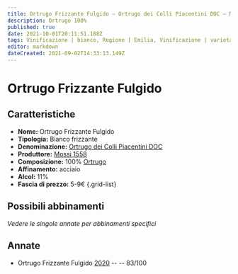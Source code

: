 ```yaml
---
title: Ortrugo Frizzante Fulgido – Ortrugo dei Colli Piacentini DOC – Mossi 1558 – Emilia (IT) – 5-9€ – 2★
description: Ortrugo 100%
published: true
date: 2021-10-01T20:11:51.188Z
tags: Vinificazione | bianco, Regione | Emilia, Vinificazione | varietale, Vinificazione | frizzante, Valutazioni | 2 stelle, Vitigni | Ortrugo, Prezzi | 5-9€
editor: markdown
dateCreated: 2021-09-02T14:33:13.149Z
---
```


# Ortrugo Frizzante Fulgido

## Caratteristiche
- **Nome:** Ortrugo Frizzante Fulgido
- **Tipologia:** Bianco frizzante
- **Denominazione:** [Ortrugo dei Colli Piacentini DOC](/denominazioni/Italia/Emilia/DOC-Colli-Piacentini)
- **Produttore:** [Mossi 1558](/produttori/Italia/Emilia/Mossi-1558) 
- **Composizione:** 100% [Ortrugo](/vitigni/Italia/bacca-bianca/ortrugo)
- **Affinamento:** acciaio
- **Alcol:** 11%
- **Fascia di prezzo:** 5-9€
{.grid-list}

## Possibili abbinamenti
*Vedere le singole annate per abbinamenti specifici*

## Annate

- Ortrugo Frizzante Fulgido [2020](/vini/Italia/Emilia/Mossi-1558/Ortrugo-Frizzante-Fulgido/2020) -- <span class="star-2"></span> -- 83/100

